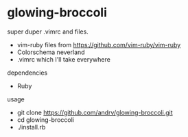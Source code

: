 # glowing-broccoli
super duper .vimrc and files.

- vim-ruby files from https://github.com/vim-ruby/vim-ruby
- Colorschema neverland
- .vimrc which I'll take everywhere

dependencies

- Ruby

usage

- git clone https://github.com/andrv/glowing-broccoli.git
- cd glowing-broccoli
- ./install.rb
